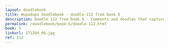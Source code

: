 ```yaml
---
layout: doodlebook
title: Wupadupa doodlebook - doodle 112 from book 5
description: Doodle 112 from book 5 - Comments and doodles that capture the essence of this event  
permalink: /doodlebook/book-5/doodle-112.html
book: 5
linkurl: 171204_06.jpg
ref: 112
---	  
```

																																																																							